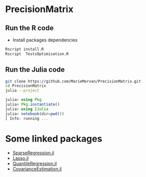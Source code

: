 # PrecisionMatrix


## Run the R code

  - Install packages dependencies

```bash
Rscript install.R
Rscript  TestsOptimisation.R
```

## Run the Julia code

```bash
git clone https://github.com/MarieMorvan/PrecisionMatrix.git
cd PrecisionMatrix
julia --project
```

```julia
julia> using Pkg
julia> Pkg.instantiate()
julia> using IJulia
julia> notebook(dir=pwd())
[ Info: running ...
```

# Some linked packages 

- [SparseRegression.jl](https://github.com/joshday/SparseRegression.jl)
- [Lasso.jl](https://github.com/JuliaStats/Lasso.jl)
- [QuantileRegression.jl](https://github.com/pkofod/QuantileRegression.jl)
- [CovarianceEstimation.jl](https://github.com/mateuszbaran/CovarianceEstimation.jl)
